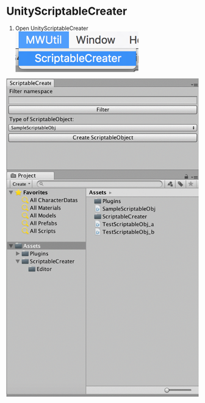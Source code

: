 # UnityScriptableCreater

1. Open UnityScriptableCreater  
![](https://github.com/MaxWeiChen/UnityScriptableCreater/blob/master/ReadmeAssets/001.png)

![](https://github.com/MaxWeiChen/UnityScriptableCreater/blob/master/ReadmeAssets/UnityScriptableCreater.gif)
